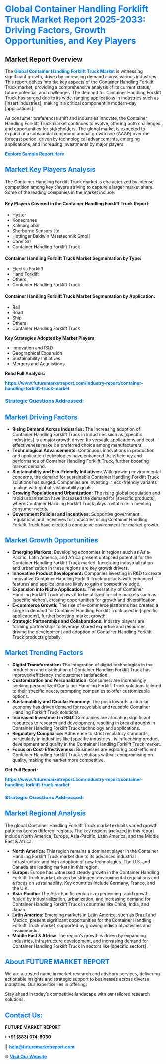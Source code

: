 <h1 style="color: #007BFF;">Global Container Handling Forklift Truck Market Report 2025-2033: Driving Factors, Growth Opportunities, and Key Players</h1>

<section id="overview">
<h2>Market Report Overview</h2>
<p>The <a href="https://www.futuremarketreport.com/industry-report/container-handling-forklift-truck-market" style="color: #007BFF; text-decoration: none;"><strong>Global Container Handling Forklift Truck Market</strong></a> is witnessing significant growth, driven by increasing demand across various industries. This report delves into the key aspects of the Container Handling Forklift Truck market, providing a comprehensive analysis of its current status, future potential, and challenges. The demand for Container Handling Forklift Truck has surged due to its wide-ranging applications in industries such as [insert industries], making it a critical component in modern-day [applications].</p>
<p>As consumer preferences shift and industries innovate, the Container Handling Forklift Truck market continues to evolve, offering both challenges and opportunities for stakeholders. The global market is expected to expand at a substantial compound annual growth rate (CAGR) over the forecast period, driven by technological advancements, emerging applications, and increasing investments by major players.</p>
</section>

<section id="overview">
<p><a href="https://www.futuremarketreport.com/request-sample/reportId=97470" style="color: #007BFF; text-decoration: none;"><strong>Explore Sample Report Here</strong></a></p>
</section>

<section id="key-players">
<h2 style="color: #007BFF;">Market Key Players Analysis</h2>
<p>The Container Handling Forklift Truck market is characterized by intense competition among key players striving to capture a larger market share. Some of the leading companies in the market include:</p>
<h4>Key Players Covered in the Container Handling Forklift Truck Report:</h4>
<ul><li>Hyster</li><li>Konecranes</li><li>Kalmarglobal</li><li>Sherborne Sensors Ltd</li><li>Hottinger Baldwin Messtechnik GmbH</li><li>Carer Srl</li><li>Container Handling Forklift Truck</li></ul>
<h4>Container Handling Forklift Truck Market Segmentation by Type:</h4>
<ul><li>Electric Forklift</li><li>Hand Forklift</li><li>Others</li><li>Container Handling Forklift Truck</li></ul>

<h4>Container Handling Forklift Truck Market Segmentation by Application:</h4>
<ul><li>Rail</li><li>Road</li><li>Ship</li><li>Others</li><li>Container Handling Forklift Truck</li></ul>
<p><strong>Key Strategies Adopted by Market Players:</strong></p>
<ul>
<li>Innovation and R&D</li>
<li>Geographical Expansion</li>
<li>Sustainability Initiatives</li>
<li>Mergers and Acquisitions</li>
</ul>
</section>

<section>
<p><strong>Read Full Analysis: </strong></p><a href="https://www.futuremarketreport.com/industry-report/container-handling-forklift-truck-market" style="color: #007BFF; text-decoration: none;"><strong>https://www.futuremarketreport.com/industry-report/container-handling-forklift-truck-market</strong></a>
<h3 style="color: #007BFF;">Strategic Questions Addressed:</h3>
</section>

<section id="driving-factors">
<h2 style="color: #007BFF;">Market Driving Factors</h2>
<ul>
<li><strong>Rising Demand Across Industries:</strong> The increasing adoption of Container Handling Forklift Truck in industries such as [specific industries] is a major growth driver. Its versatile applications and cost-effectiveness make it a preferred choice among manufacturers.</li>
<li><strong>Technological Advancements:</strong> Continuous innovations in production and application technologies have enhanced the efficiency and performance of Container Handling Forklift Truck, further boosting market demand.</li>
<li><strong>Sustainability and Eco-Friendly Initiatives:</strong> With growing environmental concerns, the demand for sustainable Container Handling Forklift Truck solutions has surged. Companies are investing in eco-friendly variants to align with global sustainability goals.</li>
<li><strong>Growing Population and Urbanization:</strong> The rising global population and rapid urbanization have increased the demand for [specific products], where Container Handling Forklift Truck plays a vital role in meeting consumer needs.</li>
<li><strong>Government Policies and Incentives:</strong> Supportive government regulations and incentives for industries using Container Handling Forklift Truck have created a conducive environment for market growth.</li>
</ul>
</section>

<section id="growth-opportunities">
<h2 style="color: #007BFF;">Market Growth Opportunities</h2>
<ul>
<li><strong>Emerging Markets:</strong> Developing economies in regions such as Asia-Pacific, Latin America, and Africa present untapped potential for the Container Handling Forklift Truck market. Increasing industrialization and urbanization in these regions are key growth drivers.</li>
<li><strong>Innovative Product Development:</strong> Companies investing in R&D to create innovative Container Handling Forklift Truck products with enhanced features and applications are likely to gain a competitive edge.</li>
<li><strong>Expansion into Niche Applications:</strong> The versatility of Container Handling Forklift Truck allows it to be utilized in niche markets such as [specific niches], creating opportunities for growth and diversification.</li>
<li><strong>E-commerce Growth:</strong> The rise of e-commerce platforms has created a surge in demand for Container Handling Forklift Truck used in [specific applications], further boosting market growth.</li>
<li><strong>Strategic Partnerships and Collaborations:</strong> Industry players are forming partnerships to leverage shared expertise and resources, driving the development and adoption of Container Handling Forklift Truck products globally.</li>
</ul>
</section>

<section id="trending-factors">
<h2 style="color: #007BFF;">Market Trending Factors</h2>
<ul>
<li><strong>Digital Transformation:</strong> The integration of digital technologies in the production and distribution of Container Handling Forklift Truck has improved efficiency and customer satisfaction.</li>
<li><strong>Customization and Personalization:</strong> Consumers are increasingly seeking personalized Container Handling Forklift Truck solutions tailored to their specific needs, prompting companies to offer customizable options.</li>
<li><strong>Sustainability and Circular Economy:</strong> The push towards a circular economy has driven demand for recyclable and reusable Container Handling Forklift Truck solutions.</li>
<li><strong>Increased Investment in R&D:</strong> Companies are allocating significant resources to research and development, resulting in breakthroughs in Container Handling Forklift Truck technology and applications.</li>
<li><strong>Regulatory Compliance:</strong> Adherence to strict regulatory standards, particularly in industries like [specific industries], is influencing product development and quality in the Container Handling Forklift Truck market.</li>
<li><strong>Focus on Cost-Effectiveness:</strong> Businesses are exploring cost-efficient Container Handling Forklift Truck solutions without compromising on quality, making the market more competitive.</li>
</ul>
</section>

<section>
<p><strong>Get Full Report: </strong></p><a href="https://www.futuremarketreport.com/industry-report/container-handling-forklift-truck-market" style="color: #007BFF; text-decoration: none;"><strong>https://www.futuremarketreport.com/industry-report/container-handling-forklift-truck-market</strong></a>
<h3 style="color: #007BFF;">Strategic Questions Addressed:</h3>
</section>


<section id="regional-analysis">
<h2 style="color: #007BFF;">Market Regional Analysis</h2>
<p>The global Container Handling Forklift Truck market exhibits varied growth patterns across different regions. The key regions analyzed in this report include North America, Europe, Asia-Pacific, Latin America, and the Middle East & Africa:</p>
<ul>
<li><strong>North America:</strong> This region remains a dominant player in the Container Handling Forklift Truck market due to its advanced industrial infrastructure and high adoption of new technologies. The U.S. and Canada are leading markets in this region.</li>
<li><strong>Europe:</strong> Europe has witnessed steady growth in the Container Handling Forklift Truck market, driven by stringent environmental regulations and a focus on sustainability. Key countries include Germany, France, and the U.K.</li>
<li><strong>Asia-Pacific:</strong> The Asia-Pacific region is experiencing rapid growth, fueled by industrialization, urbanization, and increasing demand for Container Handling Forklift Truck in countries like China, India, and Japan.</li>
<li><strong>Latin America:</strong> Emerging markets in Latin America, such as Brazil and Mexico, present significant opportunities for the Container Handling Forklift Truck market, supported by growing industrial activities and investments.</li>
<li><strong>Middle East & Africa:</strong> The region’s growth is driven by expanding industries, infrastructure development, and increasing demand for Container Handling Forklift Truck in sectors like [specific sectors].</li>
</ul>
</section>

<footer>
<h2 style="color: #007BFF;">About FUTURE MARKET REPORT</h2>
<p>We are a trusted name in market research and advisory services, delivering actionable insights and strategic support to businesses across diverse industries. Our expertise lies in offering:</p>

<p>Stay ahead in today’s competitive landscape with our tailored research solutions.</p>

<h2 style="color: #007BFF;">Contact Us:</h2>
<p><strong>FUTURE MARKET REPORT</strong></p>
<p>📞 <strong>+91 (883) 074-8030</strong></p>
<p>📧 <strong><a href="mailto:help@futuremarketreport.com" style="color: #007BFF;">help@futuremarketreport.com</a></strong></p>
<p>🌐 <strong><a href="https://www.futuremarketreport.com/" style="color: #007BFF;">Visit Our Website</a></strong></p>
</footer>